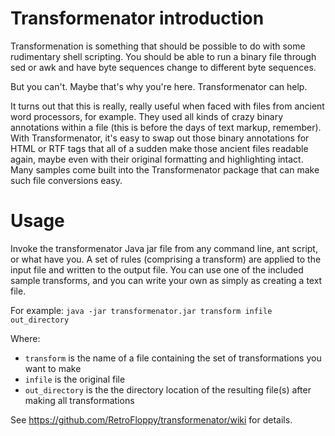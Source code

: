 # Transformenator introduction

Transformenation is something that should be possible to do with some rudimentary shell scripting. You should be able to run a binary file through sed or awk and have byte sequences change to different byte sequences.

But you can't. Maybe that's why you're here. Transformenator can help.

It turns out that this is really, really useful when faced with files from ancient word processors, for example.  They used all kinds of crazy binary annotations within a file (this is before the days of text markup, remember).  With Transformenator, it's easy to swap out those binary annotations for HTML or RTF tags that all of a sudden make those ancient files readable again, maybe even with their original formatting and highlighting intact.  Many samples come built into the Transformenator package that can make such file conversions easy.

# Usage

Invoke the transformenator Java jar file from any command line, ant script, or what have you. A set of rules (comprising a transform) are applied to the input file and written to the output file. You can use one of the included sample transforms, and you can write your own as simply as creating a text file.

For example:
```java -jar transformenator.jar transform infile out_directory```

Where:
 - `transform` is the name of a file containing the set of transformations you want to make
 - `infile` is the original file
 - `out_directory` is the the directory location of the resulting file(s) after making all transformations 

See https://github.com/RetroFloppy/transformenator/wiki for details.